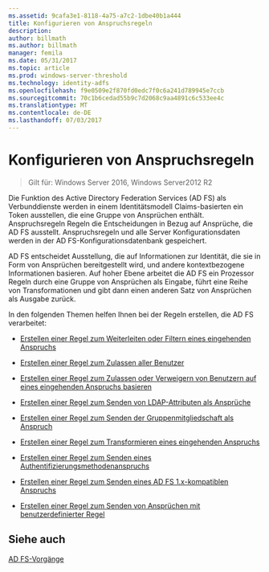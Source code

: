 ```yaml
---
ms.assetid: 9cafa3e1-8118-4a75-a7c2-1dbe40b1a444
title: Konfigurieren von Anspruchsregeln
description: 
author: billmath
ms.author: billmath
manager: femila
ms.date: 05/31/2017
ms.topic: article
ms.prod: windows-server-threshold
ms.technology: identity-adfs
ms.openlocfilehash: f9e0509e2f870fd0edc7f0c6a241d789945e7ccb
ms.sourcegitcommit: 70c1b6cedad55b9c7d2068c9aa4891c6c533ee4c
ms.translationtype: MT
ms.contentlocale: de-DE
ms.lasthandoff: 07/03/2017
---
```

# <a name="configure-claim-rules"></a>Konfigurieren von Anspruchsregeln

>Gilt für: Windows Server 2016, Windows Server2012 R2

Die Funktion des Active Directory Federation Services \(AD FS\) als Verbunddienste werden in einem Identitätsmodell Claims\-basierten ein Token ausstellen, die eine Gruppe von Ansprüchen enthält. Anspruchsregeln Regeln die Entscheidungen in Bezug auf Ansprüche, die AD FS ausstellt. Anspruchsregeln und alle Server Konfigurationsdaten werden in der AD FS-Konfigurationsdatenbank gespeichert.  
  
AD FS entscheidet Ausstellung, die auf Informationen zur Identität, die sie in Form von Ansprüchen bereitgestellt wird, und andere kontextbezogene Informationen basieren. Auf hoher Ebene arbeitet die AD FS ein Prozessor Regeln durch eine Gruppe von Ansprüchen als Eingabe, führt eine Reihe von Transformationen und gibt dann einen anderen Satz von Ansprüchen als Ausgabe zurück. 

In den folgenden Themen helfen Ihnen bei der Regeln erstellen, die AD FS verarbeitet: 
  
-   [Erstellen einer Regel zum Weiterleiten oder Filtern eines eingehenden Anspruchs](Create-a-Rule-to-Pass-Through-or-Filter-an-Incoming-Claim.md)  
  
-   [Erstellen einer Regel zum Zulassen aller Benutzer](Create-a-Rule-to-Permit-All-Users.md)  
  
-   [Erstellen einer Regel zum Zulassen oder Verweigern von Benutzern auf eines eingehenden Anspruchs basieren](Create-a-Rule-to-Permit-or-Deny-Users-Based-on-an-Incoming-Claim.md)  
  
-   [Erstellen einer Regel zum Senden von LDAP-Attributen als Ansprüche](Create-a-Rule-to-Send-LDAP-Attributes-as-Claims.md)  
  
-   [Erstellen einer Regel zum Senden der Gruppenmitgliedschaft als Anspruch](Create-a-Rule-to-Send-Group-Membership-as-a-Claim.md)  
  
-   [Erstellen einer Regel zum Transformieren eines eingehenden Anspruchs](Create-a-Rule-to-Transform-an-Incoming-Claim.md)  
  
-   [Erstellen einer Regel zum Senden eines Authentifizierungsmethodenanspruchs](Create-a-Rule-to-Send-an-Authentication-Method-Claim.md) 
-   [Erstellen einer Regel zum Senden eines AD FS 1.x-kompatiblen Anspruchs](Create-a-Rule-to-Send-an-AD-FS-1x-Compatible-Claim.md) 
  
-   [Erstellen einer Regel zum Senden von Ansprüchen mit benutzerdefinierter Regel](Create-a-Rule-to-Send-Claims-Using-a-Custom-Rule.md)  

## <a name="see-also"></a>Siehe auch  
[AD FS-Vorgänge](../../ad-fs/AD-FS-2016-Operations.md) 
